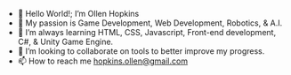 - 👋 Hello World!; I’m Ollen Hopkins
- 👀 My passion is Game Development, Web Development, Robotics, & A.I.
- 🌱 I’m always learning HTML, CSS, Javascript, Front-end development, C#, & Unity Game Engine.
- 💞️ I’m looking to collaborate on tools to better improve my progress.
- 📫 How to reach me hopkins.ollen@gmail.com

<!---
Wukongisking/Wukongisking is a ✨ special ✨ repository because its `README.md` (this file) appears on your GitHub profile.
You can click the Preview link to take a look at your changes.
--->
